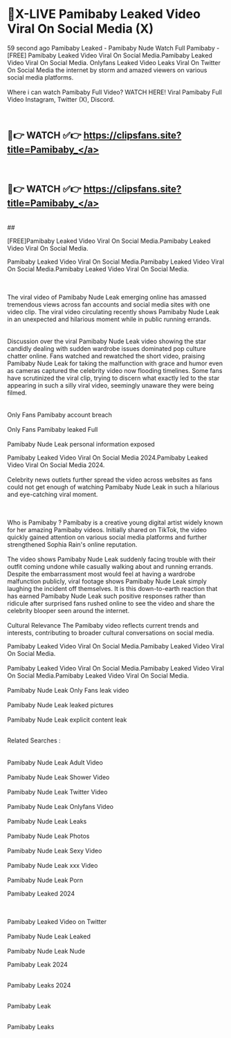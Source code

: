 # 🔴X-LIVE Pamibaby  Leaked Video Viral On Social Media (X)<br>


59 second ago Pamibaby  Leaked  - Pamibaby  Nude  Watch Full Pamibaby  - [FREE] Pamibaby  Leaked Video Viral On Social Media.Pamibaby  Leaked Video Viral On Social Media.   Onlyfans Leaked Video Leaks Viral On Twitter On Social Media the internet by storm and amazed viewers on various social media platforms. <br><br>
Where i can watch Pamibaby  Full Video? WATCH HERE! Viral Pamibaby  Full Video Instagram, Twitter (X), Discord. <br>


 <br>

##  🔴👉 WATCH ✅👉  <a href="https://clipsfans.site?title=Pamibaby_&ref=git">https://clipsfans.site?title=Pamibaby_</a> <br>
  <br>

##  🔴👉 WATCH ✅👉  <a href="https://clipsfans.site?title=Pamibaby_&ref=git">https://clipsfans.site?title=Pamibaby_</a> <br>
  <br>
  ##



[FREE]Pamibaby  Leaked Video Viral On Social Media.Pamibaby  Leaked Video Viral On Social Media. <br>

Pamibaby  Leaked Video Viral On Social Media.Pamibaby  Leaked Video Viral On Social Media.Pamibaby  Leaked Video Viral On Social Media. <br>


  <br>

  <br>
The viral video of Pamibaby  Nude Leak emerging online has amassed tremendous views across fan accounts and social media sites with one video clip. The viral video circulating recently shows Pamibaby  Nude Leak in an unexpected and hilarious moment while in public running errands.<br>
<br>


<br>
Discussion over the viral Pamibaby  Nude Leak video showing the star candidly dealing with sudden wardrobe issues dominated pop culture chatter online. Fans watched and rewatched the short video, praising Pamibaby  Nude Leak for taking the malfunction with grace and humor even as cameras captured the celebrity video now flooding timelines. Some fans have scrutinized the viral clip, trying to discern what exactly led to the star appearing in such a silly viral video, seemingly unaware they were being filmed.<br>
<br>
<br> 
Only Fans Pamibaby  account breach<br>
<br>
Only Fans Pamibaby  leaked Full <br>
<br>
Pamibaby  Nude Leak personal information exposed<br>

Pamibaby  Leaked Video Viral On Social Media 2024.Pamibaby  Leaked Video Viral On Social Media 2024. <br>
<br>
Celebrity news outlets further spread the video across websites as fans could not get enough of watching Pamibaby  Nude Leak in such a hilarious and eye-catching viral moment.<br>
<br>

<br>
Who is Pamibaby ? Pamibaby  is a creative young digital artist widely known for her amazing Pamibaby  videos. Initially shared on TikTok, the video quickly gained attention on various social media platforms and further strengthened Sophia Rain's online reputation.<br>
<br>
The video shows Pamibaby  Nude Leak suddenly facing trouble with their outfit coming undone while casually walking about and running errands. Despite the embarrassment most would feel at having a wardrobe malfunction publicly, viral footage shows Pamibaby  Nude Leak simply laughing the incident off themselves. It is this down-to-earth reaction that has earned Pamibaby  Nude Leak such positive responses rather than ridicule after surprised fans rushed online to see the video and share the celebrity blooper seen around the internet.<br>
<br>
Cultural Relevance The Pamibaby  video reflects current trends and interests, contributing to broader cultural conversations on social media.<br>

Pamibaby  Leaked Video Viral On Social Media.Pamibaby  Leaked Video Viral On Social Media.<br>
<br>
Pamibaby  Leaked Video Viral On Social Media.Pamibaby  Leaked Video Viral On Social Media.Pamibaby  Leaked Video Viral On Social Media.<br>
<br>
Pamibaby  Nude Leak Only Fans leak video<br>
<br>
Pamibaby  Nude Leak leaked pictures<br>
<br>
Pamibaby  Nude Leak explicit content leak<br>


<br>
Related Searches :<br>
<br>

<br>
Pamibaby  Nude Leak Adult Video<br>
<br>
Pamibaby  Nude Leak Shower Video<br>
<br>
Pamibaby  Nude Leak Twitter Video<br>
<br>
Pamibaby  Nude Leak Onlyfans Video<br>
<br>
Pamibaby  Nude Leak Leaks<br>
<br>
Pamibaby  Nude Leak Photos<br>

<br>
Pamibaby  Nude Leak Sexy Video<br>
<br>
Pamibaby  Nude Leak xxx Video<br>
<br>
Pamibaby  Nude Leak Porn<br>

Pamibaby   Leaked 2024 <br> <br>
<br>

Pamibaby  Leaked Video on Twitter <br>
<br>
Pamibaby  Nude Leak Leaked<br>
<br>
Pamibaby  Nude Leak Nude<br>


Pamibaby   Leak 2024 <br> <br>



Pamibaby   Leaks 2024 <br> <br>



 
Pamibaby   Leak<br> <br>



Pamibaby   Leaks<br> <br>





</p>




 



</p>










